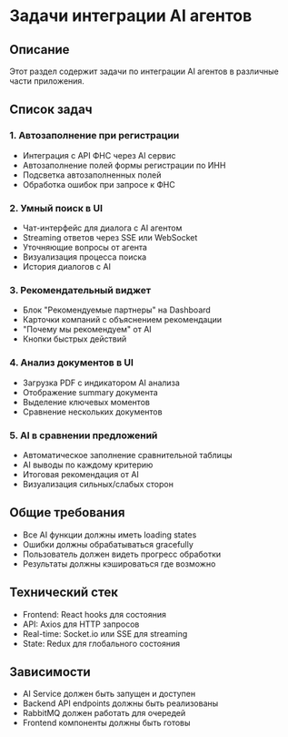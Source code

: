 # Задачи интеграции AI агентов

## Описание
Этот раздел содержит задачи по интеграции AI агентов в различные части приложения.

## Список задач

### 1. Автозаполнение при регистрации
- Интеграция с API ФНС через AI сервис
- Автозаполнение полей формы регистрации по ИНН
- Подсветка автозаполненных полей
- Обработка ошибок при запросе к ФНС

### 2. Умный поиск в UI
- Чат-интерфейс для диалога с AI агентом
- Streaming ответов через SSE или WebSocket
- Уточняющие вопросы от агента
- Визуализация процесса поиска
- История диалогов с AI

### 3. Рекомендательный виджет
- Блок "Рекомендуемые партнеры" на Dashboard
- Карточки компаний с объяснением рекомендации
- "Почему мы рекомендуем" от AI
- Кнопки быстрых действий

### 4. Анализ документов в UI
- Загрузка PDF с индикатором AI анализа
- Отображение summary документа
- Выделение ключевых моментов
- Сравнение нескольких документов

### 5. AI в сравнении предложений
- Автоматическое заполнение сравнительной таблицы
- AI выводы по каждому критерию
- Итоговая рекомендация от AI
- Визуализация сильных/слабых сторон

## Общие требования
- Все AI функции должны иметь loading states
- Ошибки должны обрабатываться gracefully
- Пользователь должен видеть прогресс обработки
- Результаты должны кэшироваться где возможно

## Технический стек
- Frontend: React hooks для состояния
- API: Axios для HTTP запросов
- Real-time: Socket.io или SSE для streaming
- State: Redux для глобального состояния

## Зависимости
- AI Service должен быть запущен и доступен
- Backend API endpoints должны быть реализованы
- RabbitMQ должен работать для очередей
- Frontend компоненты должны быть готовы


